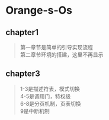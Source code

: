 # Orange-s-Os

## chapter1
>第一章节是简单的引导实现流程<br>
>第二章节环境的搭建，这里不再显示

## chapter3
>1-3是描述符表，模式切换<br>
>4-5是调用门，特权级<br>
>6-8是分页机制，页表切换<br>
>9是中断机制
